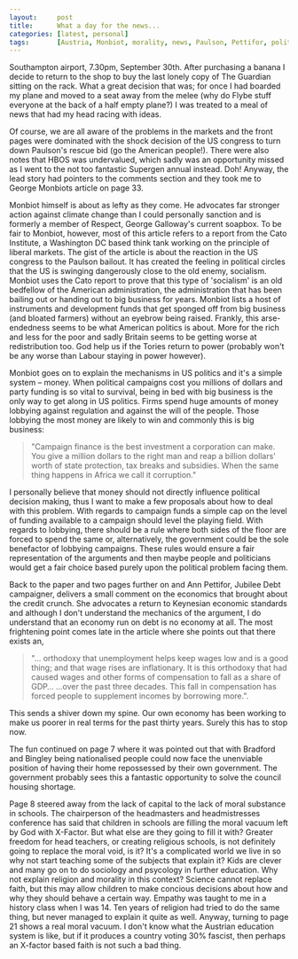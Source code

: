 ```yaml
---
layout:     post
title:      What a day for the news...
categories: [latest, personal]
tags:       [Austria, Monbiot, morality, news, Paulson, Pettifor, politics]
---
```


Southampton airport, 7.30pm, September 30th. After purchasing a banana I decide to return to the shop to buy the last lonely copy of The Guardian sitting on the rack. What a great decision that was; for once I had boarded my plane and moved to a seat away from the melee (why do Flybe stuff everyone at the back of a half empty plane?) I was treated to a meal of news that had my head racing with ideas.

Of course, we are all aware of the problems in the markets and the front pages were dominated with the shock decision of the US congress to turn down Paulson's rescue bid (go the American people!). There were also notes that HBOS was undervalued, which sadly was an opportunity missed as I went to the not too fantastic Supergen annual instead. Doh! Anyway, the lead story had pointers to the comments section and they took me to George Monbiots article on page 33.

Monbiot himself is about as lefty as they come. He advocates far stronger action against climate change than I could personally sanction and is formerly a member of Respect, George Galloway's current soapbox. To be fair to Monbiot, however, most of this article refers to a report from the Cato Institute, a Washington DC based think tank working on the principle of liberal markets. The gist of the article is about the reaction in the US congress to the Paulson bailout. It has created the feeling in political circles that the US is swinging dangerously close to the old enemy, socialism. Monbiot uses the Cato report to prove that this type of 'socialism' is an old bedfellow of the American administration, the administration that has been bailing out or handing out to big business for years. Monbiot lists a host of instruments and development funds that get sponged off from big business (and bloated farmers) without an eyebrow being raised. Frankly, this arse-endedness seems to be what American politics is about. More for the rich and less for the poor and sadly Britain seems to be getting worse at redistribution too. God help us if the Tories return to power (probably won't be any worse than Labour staying in power however).

Monbiot goes on to explain the mechanisms in US politics and it's a simple system – money. When political campaigns cost you millions of dollars and party funding is so vital to survival, being in bed with big business is the only way to get along in US politics. Firms spend huge amounts of money lobbying against regulation and against the will of the people. Those lobbying the most money are likely to win and commonly this is big business:

> "Campaign finance is the best investment a corporation can make. You give a million dollars to the right man and reap a billion dollars' worth of state protection, tax breaks and subsidies. When the same thing happens in Africa we call it corruption."

I personally believe that money should not directly influence political decision making, thus I want to make a few proposals about how to deal with this problem. With regards to campaign funds a simple cap on the level of funding available to a campaign should level the playing field. With regards to lobbying, there should be a rule where both sides of the floor are forced to spend the same or, alternatively, the government could be the sole benefactor of lobbying campaigns. These rules would ensure a fair representation of the arguments and then maybe people and politicians would get a fair choice based purely upon the political problem facing them.

Back to the paper and two pages further on and Ann Pettifor, Jubilee Debt campaigner, delivers a small comment on the economics that brought about the credit crunch. She advocates a return to Keynesian economic standards and although I don't understand the mechanics of the argument, I do understand that an economy run on debt is no economy at all. The most frightening point comes late in the article where she points out that there exists an,

> "… orthodoxy that unemployment helps keep wages low and is a good thing; and that wage rises are inflationary. It is this orthodoxy that had caused wages and other forms of compensation to fall as a share of GDP… …over the past three decades. This fall in compensation has forced people to supplement incomes by borrowing more.".

This sends a shiver down my spine. Our own economy has been working to make us poorer in real terms for the past thirty years. Surely this has to stop now.

The fun continued on page 7 where it was pointed out that with Bradford and Bingley being nationalised people could now face the unenviable position of having their home repossessed by their own government. The government probably sees this a fantastic opportunity to solve the council housing shortage.

Page 8 steered away from the lack of capital to the lack of moral substance in schools. The chairperson of the headmasters and headmistresses conference has said that children in schools are filling the moral vacuum left by God with X-Factor. But what else are they going to fill it with? Greater freedom for head teachers, or creating religious schools, is not definitely going to replace the moral void, is it? It's a complicated world we live in so why not start teaching some of the subjects that explain it? Kids are clever and many go on to do sociology and psycology in further education. Why not explain religion and morality in this context? Science cannot replace faith, but this may allow children to make concious decisions about how and why they should behave a certain way. Empathy was taught to me in a history class when I was 14. Ten years of religion had tried to do the same thing, but never managed to explain it quite as well. Anyway, turning to page 21 shows a real moral vacuum. I don't know what the Austrian education system is like, but if it produces a country voting 30% fascist, then perhaps an X-factor based faith is not such a bad thing.
